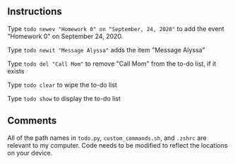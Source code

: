 ## Instructions

Type `todo newev "Homework 0" on "September, 24, 2020"` to add the event "Homework 0" on September 24, 2020.

Type `todo newit "Message Alyssa"` adds the item "Message Alyssa"

Type `todo del "Call Mom"` to remove "Call Mom" from the to-do list, if it exists

Type `todo clear` to wipe the to-do list

Type `todo show` to display the to-do list

## Comments

All of the path names in `todo.py`, `custom_commands.sh`, and `.zshrc` are relevant to my computer. Code needs to be modified to reflect the locations on your device.
